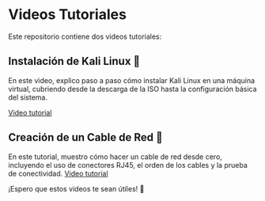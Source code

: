 # Videos Tutoriales

Este repositorio contiene dos videos tutoriales:

## Instalación de Kali Linux 🐧
En este video, explico paso a paso cómo instalar Kali Linux en una máquina virtual, cubriendo desde la descarga de la ISO hasta la configuración básica del sistema.

[Video tutorial](https://www.youtube.com/watch?v=DeR1VSj_7Qc)

## Creación de un Cable de Red 🔧
En este tutorial, muestro cómo hacer un cable de red desde cero, incluyendo el uso de conectores RJ45, el orden de los cables y la prueba de conectividad.
[Video tutorial](https://www.youtube.com/watch?v=AZsJfymCJB0)

¡Espero que estos videos te sean útiles! 🚀



